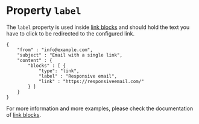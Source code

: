# Property `label`

The `label` property is used inside <a href="/support/json/block-link">link blocks</a>
and should hold the text you have to click to be redirected to the configured link.

    {
        "from" : "info@example.com",
        "subject" : "Email with a single link",
        "content" : {
            "blocks" : [ {
                "type": "link",
                "label" : "Responsive email",
                "link" : "https://responsiveemail.com/"
            } ]
        }
    }

For more information and more examples, please check the documentation
of <a href="/support/json/block-link">link blocks</a>.
